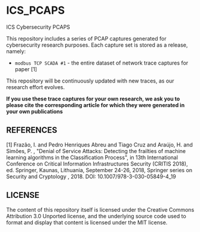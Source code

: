 # ICS_PCAPS
ICS Cybersecurity PCAPS

This repository includes a series of PCAP captures generated for cybersecurity research purposes. Each capture set is stored as a release, namely:

* `modbus TCP SCADA #1` - the entire dataset of network trace captures for paper [1]

This repository will be continuously updated with new traces, as our research effort evolves.

**If you use these trace captures for your own research, we ask you to please cite the corresponding article for which they were generated in your own publications**

## REFERENCES

[1] Frazão, I. and Pedro Henriques Abreu and Tiago Cruz and Araújo, H. and Simões, P. , "Denial of Service Attacks: Detecting the frailties of machine learning algorithms in the Classification Process", in 13th International Conference on Critical Information Infrastructures Security (CRITIS 2018), ed. Springer, Kaunas, Lithuania, September 24-26, 2018, Springer series on Security and Cryptology , 2018. DOI: 10.1007/978-3-030-05849-4_19

## LICENSE

The content of this repository itself is licensed under the Creative Commons Attribution 3.0 Unported license, and the underlying source code used to format and display that content is licensed under the MIT license.

